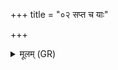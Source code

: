 +++
title = "०२ सप्त च याः"

+++
<details><summary>मूलम् (GR)</summary>

सप्त च याः सप्ततिश्  
चारूढा वक्षणा अनु ।  
इतस् ताः सर्वा नश्यन्तु  
नुत्ताः पुत्थज्ञो मया ॥
</details>